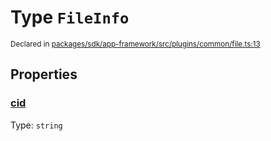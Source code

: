 # Type `FileInfo`
<sub>Declared in [packages/sdk/app-framework/src/plugins/common/file.ts:13](https://github.com/dxos/dxos/blob/5fb37fcfa/packages/sdk/app-framework/src/plugins/common/file.ts#L13)</sub>




## Properties
### [cid](https://github.com/dxos/dxos/blob/5fb37fcfa/packages/sdk/app-framework/src/plugins/common/file.ts#L14)
Type: <code>string</code>





